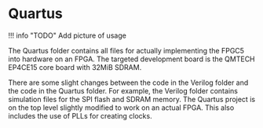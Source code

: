 # Quartus

!!! info "TODO"
	Add picture of usage

The Quartus folder contains all files for actually implementing the FPGC5 into hardware on an FPGA. The targeted development board is the QMTECH EP4CE15 core board with 32MiB SDRAM.

There are some slight changes between the code in the Verilog folder and the code in the Quartus folder. For example, the Verilog folder contains simulation files for the SPI flash and SDRAM memory. The Quartus project is on the top level slightly modified to work on an actual FPGA. This also includes the use of PLLs for creating clocks.